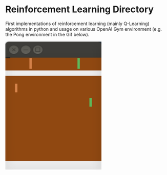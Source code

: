 # Reinforcement Learning Directory

First implementations of reinforcement learning (mainly Q-Learning) algorithms in python and usage on various OpenAI Gym environment (e.g. the Pong environment in the Gif below).

<img src="https://raw.githubusercontent.com/DominikLindorfer/Machine-Learning-RL/main/RL-100K.gif?token=AFAZYMR52WJY4OLLOQ3VF7DAA4DGK" width="300" height="400">
